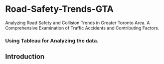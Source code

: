 # Road-Safety-Trends-GTA
Analyzing Road Safety and Collision Trends in Greater Toronto Area.
A Comprehensive Examination of Traffic Accidents and Contributing Factors.

### Using Tableau for Analyzing the data.

## Introduction

